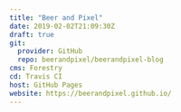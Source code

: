 ```yaml
---
title: "Beer and Pixel"
date: 2019-02-02T21:09:30Z
draft: true
git:
  provider: GitHub
  repo: beerandpixel/beerandpixel-blog
cms: Forestry
cd: Travis CI
host: GitHub Pages
website: https://beerandpixel.github.io/
---
```

